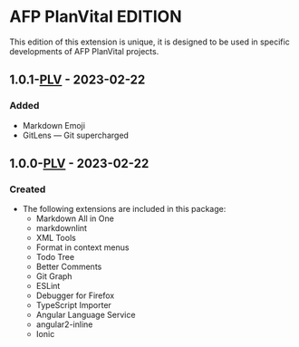 # AFP PlanVital EDITION

This edition of this extension is unique, it is designed to be used in specific developments of AFP PlanVital projects.

## 1.0.1-[PLV] - 2023-02-22

### Added

* Markdown Emoji
* GitLens — Git supercharged

## 1.0.0-[PLV] - 2023-02-22

### Created

* The following extensions are included in this package:
  * Markdown All in One
  * markdownlint
  * XML Tools
  * Format in context menus
  * Todo Tree
  * Better Comments
  * Git Graph
  * ESLint
  * Debugger for Firefox
  * TypeScript Importer
  * Angular Language Service
  * angular2-inline
  * Ionic

[PLV]: https://github.com/Gydunhn/IonicAngular-Essentials/tree/edition/plv-edition
